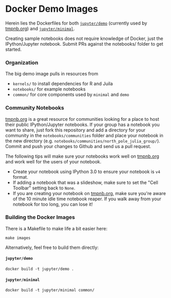 Docker Demo Images
==================

Herein lies the Dockerfiles for both [`jupyter/demo`](https://registry.hub.docker.com/u/jupyter/demo/) (currently used by [tmpnb.org](https://tmpnb.org)) and [`jupyter/minimal`](https://registry.hub.docker.com/u/jupyter/minimal/).

Creating sample notebooks does not require knowledge of Docker, just the IPython/Jupyter notebook. Submit PRs against the notebooks/ folder to get started.

### Organization

The big demo image pulls in resources from

* `kernels/` to install dependencies for R and Juila
* `notebooks/` for example notebooks
* `common/` for core components used by `minimal` and `demo`

### Community Notebooks

[tmpnb.org](https://tmpnb.org) is a great resource for communities
looking for a place to host their public IPython/Jupyter notebooks.  If
your group has a notebook you want to share, just fork this repository
and add a directory for your community in the `notebooks/communities` folder
and place your notebook in the new directory
(e.g. `notebooks/communities/north_pole_julia_group/`).  Commit and push
your changes to Github and send us a pull request.

The following tips will make sure your notebooks work well on
[tmpnb.org](https://tmpnb.org) and work well for the users of your
notebook.

* Create your notebook using IPython 3.0 to ensure your notebook is `v4` format.
* If adding a notebook that was a slideshow, make sure to set the "Cell Toolbar" setting back to `None`.
* If you are creating your notebook on [tmpnb.org](https://tmpnb.org), make sure you're aware of the 10 minute idle time notebook reaper.  If you walk away from your notebook for too long, you can lose it!


### Building the Docker Images

There is a Makefile to make life a bit easier here:

```
make images
```

Alternatively, feel free to build them directly:

#### `jupyter/demo`

```
docker build -t jupyter/demo .
```

#### `jupyter/minimal`

```
docker build -t jupyter/minimal common/
```
